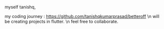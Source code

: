 myself tanishq,

my coding journey : https://github.com/tanishqkumarprasad/betteroff \n
will be creating projects in flutter. \n
feel free to collaborate.
